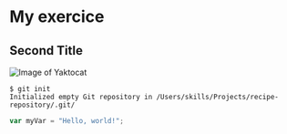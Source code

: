 # My exercice

## Second Title

![Image of Yaktocat](https://octodex.github.com/images/yaktocat.png)

```git
$ git init
Initialized empty Git repository in /Users/skills/Projects/recipe-repository/.git/
```

``` javascript
var myVar = "Hello, world!";
```
